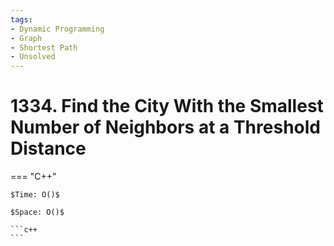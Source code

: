 ```yaml
---
tags:
- Dynamic Programming
- Graph
- Shortest Path
- Unsolved
---
```



# 1334. Find the City With the Smallest Number of Neighbors at a Threshold Distance

=== "C++"

    $Time: O()$

    $Space: O()$

    ```c++
    ```